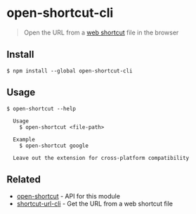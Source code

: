 # open-shortcut-cli

> Open the URL from a [web shortcut](https://en.wikipedia.org/wiki/File_shortcut) file in the browser


## Install

```
$ npm install --global open-shortcut-cli
```


## Usage

```
$ open-shortcut --help

  Usage
    $ open-shortcut <file-path>

  Example
    $ open-shortcut google

  Leave out the extension for cross-platform compatibility
```


## Related

- [open-shortcut](https://github.com/sindresorhus/open-shortcut) - API for this module
- [shortcut-url-cli](https://github.com/sindresorhus/shortcut-url-cli) - Get the URL from a web shortcut file
